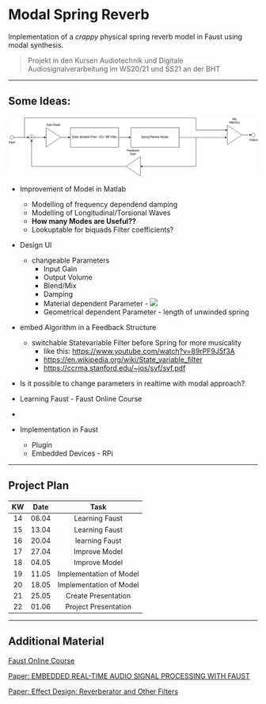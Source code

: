 # Modal Spring Reverb

Implementation of a *crappy* physical spring reverb model in Faust using modal synthesis.

>Projekt in den Kursen Audiotechnik und Digitale Audiosignalverarbeitung im WS20/21 und SS21 an der BHT

---

## Some Ideas:

![Blockdiagram](https://raw.githubusercontent.com/monodon-monoceros/modal_spring_reverb/main/SpringReverb_blockdiagram.png)


* Improvement of Model in Matlab
   * Modelling of frequency dependend damping
   * Modelling of Longitudinal/Torsional Waves
   * **How many Modes are Useful??**
   * Lookuptable for biquads Filter coefficients?
* Design UI
  * changeable Parameters
    * Input Gain
    * Output Volume
    * Blend/Mix
    * Damping
    * Material dependent Parameter - <img src="https://render.githubusercontent.com/render/math?math=\kappa">
    * Geometrical dependent Parameter - length of unwinded spring  
* embed Algorithm in a Feedback Structure
  * switchable Statevariable Filter before Spring for more musicality
    * like this: https://www.youtube.com/watch?v=89rPF9J5f3A    
    * https://en.wikipedia.org/wiki/State_variable_filter
    * https://ccrma.stanford.edu/~jos/svf/svf.pdf
    
* Is it possible to change parameters in realtime with modal approach?   

* Learning Faust - Faust Online Course
* 
* Implementation in Faust
   * Plugin
   * Embedded Devices - RPi

---
## Project Plan

| KW | Date   | Task                    |
|:-: | :-:	  | :-:	                    |
| 14 | 06.04 	| Learning Faust  	      |
| 15 | 13.04  | Learning Faust 	        |
| 16 | 20.04  | learning Faust 	        |
| 17 | 27.04  | Improve Model  	        |
| 18 | 04.05  | Improve Model  	        |
| 19 | 11.05  | Implementation of Model |
| 20 | 18.05  | Implementation of Model |   
| 21 | 25.05  | Create Presentation     |
| 22 | 01.06  | Project Presentation    |

---
## Additional Material

[Faust Online Course](https://ccrma.stanford.edu/~rmichon/faustWorkshops/course2015/)

[Paper: EMBEDDED REAL-TIME AUDIO SIGNAL PROCESSING WITH FAUST](https://ifc20.sciencesconf.org/321070/document)

[Paper: Effect Design: Reverberator and Other Filters](https://ccrma.stanford.edu/~dattorro/EffectDesignPart1.pdf)
